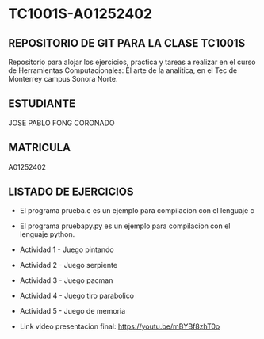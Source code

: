 # TC1001S-A01252402
## REPOSITORIO DE GIT PARA LA CLASE TC1001S
Repositorio para alojar los ejercicios, practica y tareas a realizar en el curso de Herramientas Computacionales: El arte de la analitica, en el Tec de Monterrey campus Sonora Norte.

## ESTUDIANTE
JOSE PABLO FONG CORONADO

## MATRICULA
A01252402

## LISTADO DE EJERCICIOS
* El programa prueba.c es un ejemplo para compilacion con el lenguaje c

* El programa pruebapy.py es un ejemplo para compilacion con el lenguaje python.

* Actividad 1 - Juego pintando

* Actividad 2 - Juego serpiente

* Actividad 3 - Juego pacman

* Actividad 4 - Juego tiro parabolico

* Actividad 5 - Juego de memoria

* Link video presentacion final: 
https://youtu.be/mBYBf8zhT0o
